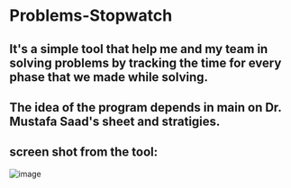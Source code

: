 # Problems-Stopwatch
## It's a simple tool that help me and my team in solving problems by tracking the time for every phase that we made while solving. 

## The idea of the program depends in main on Dr. Mustafa Saad's sheet and stratigies.

## screen shot from the tool:

![image](https://user-images.githubusercontent.com/72660571/149987578-e65390e5-9cc6-4919-b29d-31392a65a3d3.png)
